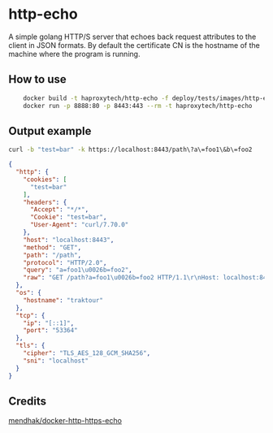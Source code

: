 # http-echo

A simple golang HTTP/S server that echoes back request attributes to the client in JSON formats.
By default the certificate CN is the hostname of the machine where the program is running.

## How to use

```bash
    docker build -t haproxytech/http-echo -f deploy/tests/images/http-echo/Dockerfile deploy/tests/images/http-echo
    docker run -p 8888:80 -p 8443:443 --rm -t haproxytech/http-echo
```

## Output example

```bash
curl -b "test=bar" -k https://localhost:8443/path\?a\=foo1\&b\=foo2
````
```json
{
  "http": {
    "cookies": [
      "test=bar"
    ],
    "headers": {
      "Accept": "*/*",
      "Cookie": "test=bar",
      "User-Agent": "curl/7.70.0"
    },
    "host": "localhost:8443",
    "method": "GET",
    "path": "/path",
    "protocol": "HTTP/2.0",
    "query": "a=foo1\u0026b=foo2",
    "raw": "GET /path?a=foo1\u0026b=foo2 HTTP/1.1\r\nHost: localhost:8443\r\nUser-Agent: curl/7.70.0\r\nAccept: */*\r\nCookie: test=bar\r\n\r\n"
  },
  "os": {
    "hostname": "traktour"
  },
  "tcp": {
    "ip": "[::1]",
    "port": "53364"
  },
  "tls": {
    "cipher": "TLS_AES_128_GCM_SHA256",
    "sni": "localhost"
  }
}
```


## Credits

[mendhak/docker-http-https-echo](https://github.com/mendhak/docker-http-https-echo)
